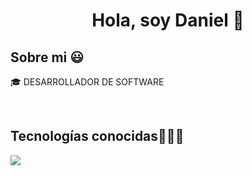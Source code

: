 <h1 align="center">Hola, soy Daniel 👋  </h1> 

<h2>Sobre mi 😃</h2>
<!--Intro start-->

<p align="left">
🎓 DESARROLLADOR DE SOFTWARE
<!--Intro end-->
  </p>
<br>

<h2 >Tecnologías conocidas👨🏻‍💻</h2>
<!--tech stack icons-->
<p align="left">
  <a href="https://skillicons.dev">
    <img src="https://skillicons.dev/icons?i=java,py,css,html,js,mysql,git,github,docker,postman,eclipse,vscode,react,springboot" />
  </a>
</p>
<br>
<!-------------------------->
